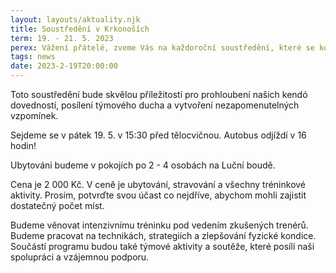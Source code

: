 ```yaml
---
layout: layouts/aktuality.njk
title: Soustředění v Krkonoších
term: 19. - 21. 5. 2023
perex: Vážení přátelé, zveme Vás na každoroční soustředění, které se koná od pátku 19. 5. do neděle 21. 5. v Krkonoších.
tags: news
date: 2023-2-19T20:00:00
---
```


<p class="paragraph">Toto soustředění bude skvělou příležitostí pro prohloubení našich kendó dovedností, posílení týmového ducha a vytvoření nezapomenutelných vzpomínek.
</p>

<p class="paragraph">Sejdeme se v pátek 19. 5. v 15:30 před tělocvičnou. Autobus odjíždí v 16 hodin!
</p>

<p class="paragraph">Ubytováni budeme v pokojích po 2 - 4 osobách na Luční boudě.
</p>

<p class="paragraph">
Cena je 2 000 Kč. V ceně je ubytování, stravování a všechny tréninkové aktivity. Prosím, potvrďte svou účast co nejdříve, abychom mohli zajistit dostatečný počet míst.</p>

<p class="paragraph">Budeme věnovat intenzivnímu tréninku pod vedením zkušených trenérů. Budeme pracovat na technikách, strategiích a zlepšování fyzické kondice. Součástí programu budou také týmové aktivity a soutěže, které posílí naši spolupráci a vzájemnou podporu.
</p>
